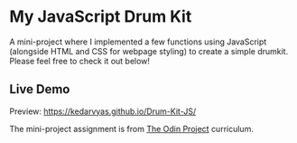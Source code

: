 # My JavaScript Drum Kit

A mini-project where I implemented a few functions using JavaScript (alongside HTML and CSS for webpage styling) to create a simple drumkit. Please feel free to check it out below!

## Live Demo
Preview: https://kedarvyas.github.io/Drum-Kit-JS/

The mini-project assignment is from [The Odin Project](https://www.theodinproject.com/paths/foundations/courses/foundations/lessons/dom-manipulation) curriculum.
